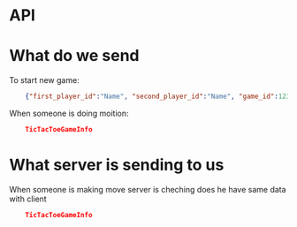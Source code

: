 # API

# What do we send

To start new game:

```json
    {"first_player_id":"Name", "second_player_id":"Name", "game_id":123}
```

When someone is doing moition:

```json
    TicTacToeGameInfo
```

# What server is sending to us

When someone is making move server is cheching does he have same data with client

```json
    TicTacToeGameInfo
```